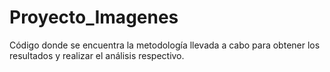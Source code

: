 # Proyecto_Imagenes
Código donde se encuentra la metodología llevada a cabo para obtener los resultados y realizar el análisis respectivo.
